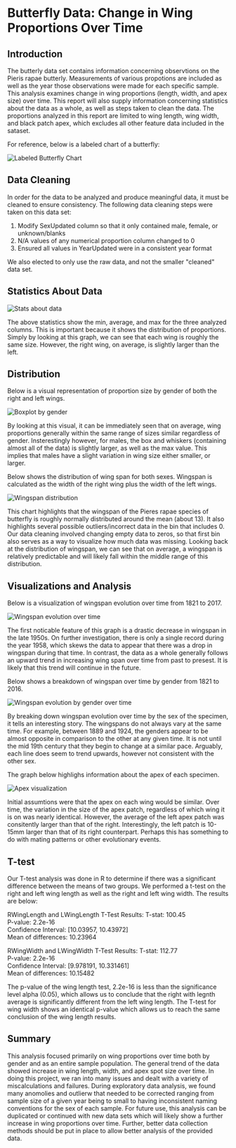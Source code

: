 # Butterfly Data: Change in Wing Proportions Over Time
## Introduction
The butterly data set contains information concerning observtions on the Pieris rapae butterly. Measurements of various propotions are included as well as the year those observations were made for each specific sample. This analysis examines change in wing proportions (length, width, and apex size) over time. This report will also supply information concerning statistics about the data as a whole, as well as steps taken to clean the data. The proportions analyzed in this report are limited to wing length, wing width, and black patch apex, which excludes all other feature data included in the sataset.

For reference, below is a labeled chart of a butterfly:

![Labeled Butterfly Chart](Visualizations/butterfly-anatomy.jpg)

## Data Cleaning
In order for the data to be analyzed and produce meaningful data, it must be cleaned to ensure consistency. The following data cleaning steps were taken on this data set: 
1. Modify SexUpdated column so that it only contained male, female, or unknown/blanks
2. N/A values of any numerical proportion column changed to 0
3. Ensured all values in YearUpdated were in a consistent year format

We also elected to only use the raw data, and not the smaller "cleaned" data set. 

## Statistics About Data

![Stats about data](Visualizations/proportion_stats.jpg)

The above statistics show the min, average, and max for the three analyzed columns. This is important because it shows the distribution of proportions. Simply by looking at this graph, we can see that each wing is roughly the same size. However, the right wing, on average, is slightly larger than the left. 

## Distribution
Below is a visual representation of proportion size by gender of both the right and left wings. 

![Boxplot by gender](Visualizations/box_by_gender.jpg)

By looking at this visual, it can be immediately seen that on average, wing proportions generally within the same range of sizes similar regardless of gender. Insterestingly however, for males, the box and whiskers (containing almost all of the data) is slightly larger, as well as the max value. This implies that males have a slight variation in wing size either smaller, or larger.

Below shows the distribution of wing span for both sexes. Wingspan is calculated as the width of the right wing plus the width of the left wings. 

![Wingspan distribution](Visualizations/hist_wingspan.jpg)

This chart highlights that the wingspan of the Pieres rapae species of butterfly is roughly normally distributed around the mean (about 13). It also highlights several possible outliers/incorrect data in the bin that includes 0. Our data cleaning involved changing empty data to zeros, so that first bin also serves as a way to visualize how much data was missing. Looking back at the distribution of wingspan, we can see that on average, a wingspan is relatively predictable and will likely fall within the middle range of this distribution. 

## Visualizations and Analysis
Below is a visualization of wingspan evolution over time from 1821 to 2017. 

![Wingspan evolution over time](Visualizations/all_wingspan_overtime.jpg)

The first noticable feature of this graph is a drastic decrease in wingspan in the late 1950s. On further investigation, there is only a single record during the year 1958, which skews the data to appear that there was a drop in wingspan during that time. In contrast, the data as a whole generally follows an upward trend in increasing wing span over time from past to presest. It is likely that this trend will continue in the future. 

Below shows a breakdown of wingspan over time by gender from 1821 to 2016. 

![Wingspan evolution by gender over time](Visualizations/gender_over_time.jpg)

By breaking down wingspan evolution over time by the sex of the specimen, it tells an interesting story. The wingspans do not always vary at the same time. For example, between 1889 and 1924, the genders appear to be almost opposite in comparison to the other at any given time. It is not until the mid 19th century that they begin to change at a similar pace. Arguably, each line does seem to trend upwards, however not consistent with the other sex. 

The graph below highlighs information about the apex of each specimen.

![Apex visualization](Visualizations/apex_over_time.jpg)

Initial assumtions were that the apex on each wing would be similar. Over time, the variation in the size of the apex patch, regardless of which wing it is on was nearly identical. However, the average of the left apex patch was consitently larger than that of the right. Interestingly, the left patch is 10-15mm larger than that of its right counterpart. Perhaps this has something to do with mating patterns or other evolutionary events. 


## T-test
Our T-test analysis was done in R to determine if there was a significant difference between the means of two groups. We performed a t-test on the right and left wing length as well as the right and left wing width. The results are below: 

RWingLength and LWingLength T-Test Results: 
T-stat: 100.45 <br>
P-value: 2.2e-16<br>
Confidence Interval: [10.03957, 10.43972]<br>
Mean of differences: 10.23964<br>

RWingWidth and LWingWidth T-Test Results: 
T-stat: 112.77<br>
P-value: 2.2e-16<br>
Confidence Interval: [9.978191, 10.331461]<br>
Mean of differences: 10.15482<br>

The p-value of the wing length test, 2.2e-16 is less than the significance level alpha (0.05), which allows us to conclude that the right with legnth average is significantly different from the left wing length. The T-test for wing width shows an identical p-value which allows us to reach the same conclusion of the wing length results. 

## Summary
This analysis focused primarily on wing proportions over time both by gender and as an entire sample population. The general trend of the data showed increase in wing length, width, and apex spot size over time. In doing this project, we ran into many issues and dealt with a variety of miscalculations and failures. During exploratory data analysis, we found many anomolies and outlierw that needed to be corrected ranging from sample size of a given year being to small to having inconsistent naming conventions for the sex of each sample. For future use, this analysis can be duplicated or continued with new data sets which will likely show a further increase in wing proportions over time. Further, better data collection methods should be put in place to allow better analysis of the provided data. 
